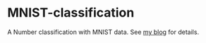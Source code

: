 # MNIST-classification
A Number classification with MNIST data.
See [my blog](http://gaofangshu.com/blog/2017/05/04/Number-Classification-with-MNIST-Data/) for details.
